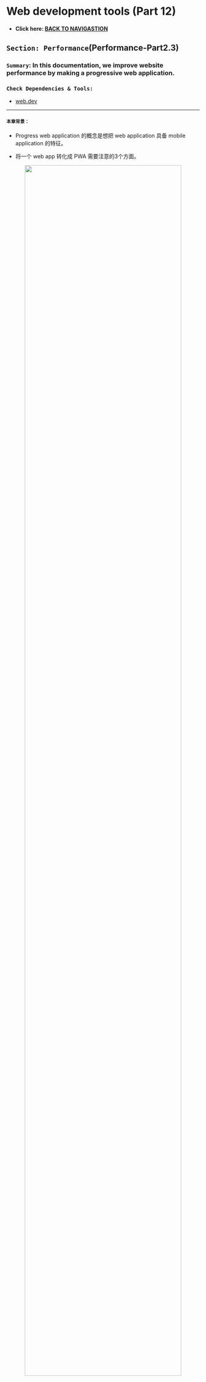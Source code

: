 # Web development tools (Part 12)

- #### Click here: [BACK TO NAVIGASTION](https://github.com/DonghaoWu/WebDev-tools-demo/blob/master/README.md)

## `Section: Performance`(Performance-Part2.3)

### `Summary`: In this documentation, we improve website performance by making a progressive web application.

### `Check Dependencies & Tools:`

- [web.dev](https://web.dev/)

------------------------------------------------------------

#### `本章背景：`
- Progress web application 的概念是想把 web application 具备 mobile application 的特征。

- 将一个 web app 转化成 PWA 需要注意的3个方面。

<p align="center">
<img src="../assets/p12-1.png" width=90%>
</p>

------------------------------------------------------------

### <span id="12.0">`Brief Contents & codes position`</span>

- #### Click here: [BACK TO NAVIGASTION](https://github.com/DonghaoWu/WebDev-tools-demo/blob/master/README.md)

- [12.1 HTTPS.](#12.1)
- [12.2 App manifest.](#12.2)
- [12.3 Service worker.](#12.3)
- [12.4 Deploy & update](#12.4)
- [12.5 PWA part 1](#12.5)
- [12.6 PWA part 2](#12.6)

------------------------------------------------------------



### <span id="12.1">`Step1: HTTPS.`</span>

- #### Click here: [BACK TO CONTENT](#12.0)

- Why `Https`:
    - secure and encryption

- What support https?
    - github support https
    - [let's encrypt](https://letsencrypt.org/)
    - [cloudflare](https://www.cloudflare.com/)

----------------------------------------------------------------------------

#### `Comment:`
1. 


### <span id="12.2">`Step2: App manifest.`</span>

- #### Click here: [BACK TO CONTENT](#12.0)

- Why `App manifest`:
    - web app icon
    - include a viewport tag in .public/index.html
    - ./public/manifest.json, set up the icon,so a user can add an icon in a phone.(比如说一个移动端用户可以在收藏一个 web app 之后在桌面看到一个新的 icon。)
    - 在加载时，在移动端可以看到加载背景和 icon 。

----------------------------------------------------------------------------

#### `Comment:`
1. 


### <span id="12.3">`Step3: Service Worker.`</span>

- #### Click here: [BACK TO CONTENT](#12.0)

- Why `Service Worker`:
    - background worker, offline experierce.
    - ./src/registerServiceWorker.js
    - ./build/service-worker.js
    - another worker
    - application tag -> service worker ->
    - Web API: Cache API, in browser
    - Cache API: Application tag -> Cache -> Cache Storage

- __`Result`__:

<p align="center">
<img src="../assets/p12-2.png" width=90%>
</p>

----------------------------------------------------------------------------

#### `Comment:`
1. 


### <span id="12.4">`Step4: Deploy & update.`</span>

- #### Click here: [BACK TO CONTENT](#12.0)

1. Install gh-pages

```bash
$ npm install gh-pages
```

2. Add new scripts into `package.json`:

<p align="center">
<img src="../assets/p12-3.png" width=90%>
</p>

----------------------------------------------------------------------------

```js
"homepage":"https://...github.io/<repoName>",

"predeploy":"npm run build",
"deploy": "gh-pages -d build",
```

3. Run command:

```bash
$ npm run deploy
```

4. Github setting:

<p align="center">
<img src="../assets/p12-4.png" width=90%>
</p>

----------------------------------------------------------------------------

<p align="center">
<img src="../assets/p12-5.png" width=90%>
</p>

----------------------------------------------------------------------------

5. Check the website:

<p align="center">
<img src="../assets/p12-6.png" width=90%>
</p>

----------------------------------------------------------------------------

6. Test the website in lighthouse:

<p align="center">
<img src="../assets/p12-7.png" width=90%>
</p>

----------------------------------------------------------------------------

<p align="center">
<img src="../assets/p12-8-2.png" width=90%>
</p>

----------------------------------------------------------------------------


#### `Comment:`
1. 

### <span id="12.5">`Step5: PWA part 1.`</span>

- #### Click here: [BACK TO CONTENT](#12.0)

1. `HTTPS:`github deploy build in https.

<p align="center">
<img src="../assets/p12-9.png" width=90%>
</p>

----------------------------------------------------------------------------

2. Accessibilities:

__`Location: ./robotFriends-redux/src/components/SearchBox.js`__
```js
import React from 'react';

const SearchBox = ({ searchfield, searchChange }) => {
  console.log('SearchBox');
  return (
    <div className='pa2'>
      <input
        aria-label='Search Robots'
        className='pa3 ba b--green bg-lightest-blue'
        type='search'
        placeholder='search robots'
        onChange={searchChange}
      />
    </div>
  );
}

export default SearchBox;
```

```diff
+ aria-label='Search Robots'
```

3. SEO:

__`Location: ./robotFriends-redux/public/index.html`__

```html
<!DOCTYPE html>
<html lang="en">
  <head>
    <meta charset="utf-8">
    <meta name="viewport" content="width=device-width, initial-scale=1, shrink-to-fit=no">
    <meta name="theme-color" content="#000000">
    <meta name="Description" content="Where robots make friends">
    <link rel="manifest" href="%PUBLIC_URL%/manifest.json">
    <link rel="shortcut icon" href="%PUBLIC_URL%/favicon.ico">
    <title>React App</title>
  </head>

  <body>
    <noscript>
      You need to enable JavaScript to run this app.
    </noscript>
    <div id="root"></div>
  </body>

</html>
```

```diff
+ <meta name="Description" content="Where robots make friends">
```

5. Deploy again:

```bash
$ npm run deploy
```

6. Test the Website:

<p align="center">
<img src="../assets/p12-10.png" width=90%>
</p>

----------------------------------------------------------------------------

#### `Comment:`
1. 


### <span id="12.6">`Step5: PWA part 2.`</span>

- #### Click here: [BACK TO CONTENT](#12.0)

#### `Comment:`
1. 

- #### Click here: [BACK TO CONTENT](#12.0)
- #### Click here: [BACK TO NAVIGASTION](https://github.com/DonghaoWu/WebDev-tools-demo/blob/master/README.md)



